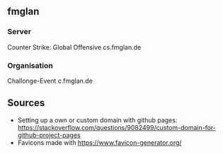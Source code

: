 

## fmglan

### Server
Counter Strike: Global Offensive
cs.fmglan.de

### Organisation
Challonge-Event
c.fmglan.de

## Sources
- Setting up a own or custom domain with github pages: https://stackoverflow.com/questions/9082499/custom-domain-for-github-project-pages
- Favicons made with
https://www.favicon-generator.org/
